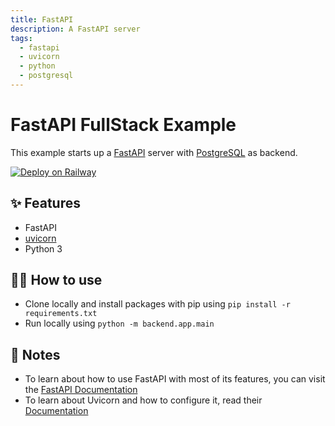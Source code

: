 ```yaml
---
title: FastAPI
description: A FastAPI server
tags:
  - fastapi
  - uvicorn
  - python
  - postgresql
---
```


# FastAPI FullStack Example

This example starts up a [FastAPI](https://fastapi.tiangolo.com/) server with [PostgreSQL](https://www.postgresql.org/) as backend.

[![Deploy on Railway](https://railway.app/button.svg)](https://railway.app/template/IhHgYS?referralCode=jk_FgY)
## ✨ Features

- FastAPI
- [uvicorn](https://www.uvicorn.org/)
- Python 3

## 💁‍♀️ How to use

- Clone locally and install packages with pip using `pip install -r requirements.txt`
- Run locally using `python -m backend.app.main`

## 📝 Notes

- To learn about how to use FastAPI with most of its features, you can visit the [FastAPI Documentation](https://fastapi.tiangolo.com/tutorial/)
- To learn about Uvicorn and how to configure it, read their [Documentation](https://www.uvicorn.org/)
